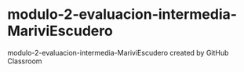 # modulo-2-evaluacion-intermedia-MariviEscudero
modulo-2-evaluacion-intermedia-MariviEscudero created by GitHub Classroom
